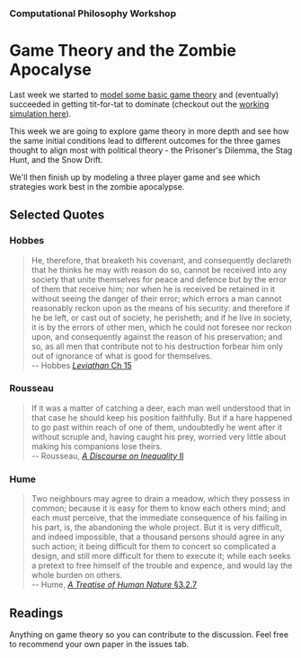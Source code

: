 ### Computational Philosophy Workshop

# Game Theory and the Zombie Apocalyse

Last week we started to [model some basic game theory](https://github.com/davekinkead/spatialised-prisoners-dilemma) and (eventually) succeeded in getting tit-for-tat to dominate (checkout out the [working simulation here](http://dave.kinkead.com.au/spatialised-prisoners-dilemma/)).

This week we are going to explore game theory in more depth and see how the same initial conditions lead to different outcomes for the three games thought to align most with political theory - the Prisoner's Dilemma, the Stag Hunt, and the Snow Drift.

We'll then finish up by modeling a three player game and see which strategies work best in the zombie apocalypse.


## Selected Quotes

### Hobbes

> He, therefore, that breaketh his covenant, and consequently declareth that he thinks he may with reason do so, cannot be received into any society that unite themselves for peace and defence but by the error of them that receive him; nor when he is received be retained in it without seeing the danger of their error; which errors a man cannot reasonably reckon upon as the means of his security: and therefore if he be left, or cast out of society, he perisheth; and if he live in society, it is by the errors of other men, which he could not foresee nor reckon upon, and consequently against the reason of his preservation; and so, as all men that contribute not to his destruction forbear him only out of ignorance of what is good for themselves.  
> -- Hobbes [_Leviathan_ Ch 15][LevCh15]


### Rousseau

> If it was a matter of catching a deer, each man well understood that in that case he should keep his position faithfully. But if a hare happened to go past within reach of one of them, undoubtedly he went after it without scruple and, having caught his prey, worried very little about making his companions lose theirs.  
> -- Rousseau, [_A Discourse on Inequality_ II][IneqII]


### Hume

> Two neighbours may agree to drain a meadow, which they possess in common; because it is easy for them to know each others mind; and each must perceive, that the immediate consequence of his failing in his part, is, the abandoning the whole project. But it is very difficult, and indeed impossible, that a thousand persons should agree in any such action; it being difficult for them to concert so complicated a design, and still more difficult for them to execute it; while each seeks a pretext to free himself of the trouble and expence, and would lay the whole burden on others.   
>  -- Hume, [_A Treatise of Human Nature_ §3.2.7][Treat3.2.7]


## Readings

Anything on game theory so you can contribute to the discussion.  Feel free to recommend your own paper in the issues tab.


[LevCh15]: https://ebooks.adelaide.edu.au/h/hobbes/thomas/h68l/chapter15.html

[IneqII]: https://ebooks.adelaide.edu.au/r/rousseau/jean_jacques/inequality/

[Treat3.2.7]: https://ebooks.adelaide.edu.au/h/hume/david/h92t/B3.2.7.html